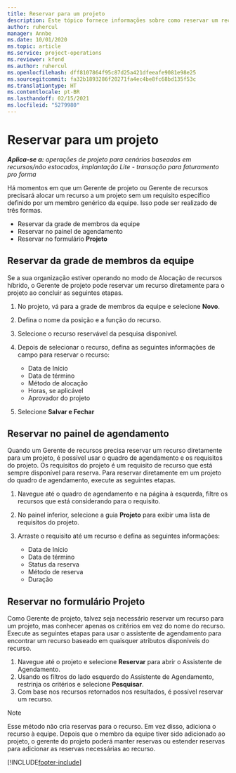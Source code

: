 ```yaml
---
title: Reservar para um projeto
description: Este tópico fornece informações sobre como reservar um recurso em um projeto.
author: ruhercul
manager: Annbe
ms.date: 10/01/2020
ms.topic: article
ms.service: project-operations
ms.reviewer: kfend
ms.author: ruhercul
ms.openlocfilehash: dff8107864f95c87d25a421dfeeafe9081e98e25
ms.sourcegitcommit: fa32b1893286f20271fa4ec4be8fc68bd135f53c
ms.translationtype: HT
ms.contentlocale: pt-BR
ms.lasthandoff: 02/15/2021
ms.locfileid: "5279980"
---
```

# <a name="book-to-a-project"></a>Reservar para um projeto

_**Aplica-se a:** operações de projeto para cenários baseados em recursos/não estocados, implantação Lite - transação para faturamento pro forma_

Há momentos em que um Gerente de projeto ou Gerente de recursos precisará alocar um recurso a um projeto sem um requisito específico definido por um membro genérico da equipe. Isso pode ser realizado de três formas.

- Reservar da grade de membros da equipe
- Reservar no painel de agendamento
- Reservar no formulário **Projeto**

## <a name="book-from-the-team-member-grid"></a>Reservar da grade de membros da equipe

Se a sua organização estiver operando no modo de Alocação de recursos híbrido, o Gerente de projeto pode reservar um recurso diretamente para o projeto ao concluir as seguintes etapas.

1. No projeto, vá para a grade de membros da equipe e selecione **Novo**.
2. Defina o nome da posição e a função do recurso.
3. Selecione o recurso reservável da pesquisa disponível.
4. Depois de selecionar o recurso, defina as seguintes informações de campo para reservar o recurso:

    - Data de Início
    - Data de término
    - Método de alocação
    - Horas, se aplicável
    - Aprovador do projeto

6. Selecione **Salvar e Fechar**

## <a name="book-from-the-schedule-board"></a>Reservar no painel de agendamento

Quando um Gerente de recursos precisa reservar um recurso diretamente para um projeto, é possível usar o quadro de agendamento e os requisitos do projeto. Os requisitos do projeto é um requisito de recurso que está sempre disponível para reserva. Para reservar diretamente em um projeto do quadro de agendamento, execute as seguintes etapas.

1. Navegue até o quadro de agendamento e na página à esquerda, filtre os recursos que está considerando para o requisito.
2. No painel inferior, selecione a guia **Projeto** para exibir uma lista de requisitos do projeto.
3. Arraste o requisito até um recurso e defina as seguintes informações:

    - Data de Início
    - Data de término
    - Status da reserva
    - Método de reserva
    - Duração

## <a name="book-from-the-project-form"></a>Reservar no formulário Projeto

Como Gerente de projeto, talvez seja necessário reservar um recurso para um projeto, mas conhecer apenas os critérios em vez do nome do recurso. Execute as seguintes etapas para usar o assistente de agendamento para encontrar um recurso baseado em quaisquer atributos disponíveis do recurso. 

1. Navegue até o projeto e selecione **Reservar** para abrir o Assistente de Agendamento.
2. Usando os filtros do lado esquerdo do Assistente de Agendamento, restrinja os critérios e selecione **Pesquisar**.
3. Com base nos recursos retornados nos resultados, é possível reservar um recurso.

> [!NOTE]
> Esse método não cria reservas para o recurso. Em vez disso, adiciona o recurso à equipe. Depois que o membro da equipe tiver sido adicionado ao projeto, o gerente do projeto poderá manter reservas ou estender reservas para adicionar as reservas necessárias ao recurso.


[!INCLUDE[footer-include](../includes/footer-banner.md)]